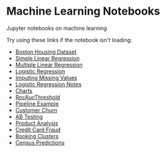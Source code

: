 # Machine Learning Notebooks
Jupyter notebooks on machine learning

Try using these links if the notebook isn't loading:
* [Boston Housing Dataset](https://nbviewer.jupyter.org/github/cliffwhitworth/machine_learning_notebooks/blob/master/BostonHousingDataset.ipynb)
* [Simple Linear Regression](https://nbviewer.jupyter.org/github/cliffwhitworth/machine_learning_notebooks/blob/master/SimpleLinearRegression.ipynb)
* [Multiple Linear Regression](https://nbviewer.jupyter.org/github/cliffwhitworth/machine_learning_notebooks/blob/master/MultipleLinearRegression.ipynb)
* [Logistic Regression](https://nbviewer.jupyter.org/github/cliffwhitworth/machine_learning_notebooks/blob/master/LogisticRegression.ipynb)
* [Imputing Missing Values](https://nbviewer.jupyter.org/github/cliffwhitworth/machine_learning_notebooks/blob/master/ImputingMissingValues.ipynb)
* [Logistic Regression Notes](https://nbviewer.jupyter.org/github/cliffwhitworth/machine_learning_notebooks/blob/master/LogisticRegressionNotes.ipynb)
* [Charts](https://nbviewer.jupyter.org/github/cliffwhitworth/machine_learning_notebooks/blob/master/Charts.ipynb)
* [RocAucThreshold](https://nbviewer.jupyter.org/github/cliffwhitworth/machine_learning_notebooks/blob/master/RocAucThreshold.ipynb)
* [Pipeline Example](https://nbviewer.jupyter.org/github/cliffwhitworth/machine_learning_notebooks/blob/master/LendingClubPipelineExample.ipynb)
* [Customer Churn](https://nbviewer.jupyter.org/github/cliffwhitworth/machine_learning_notebooks/blob/master/CustomerChurn.ipynb)
* [AB Testing](https://nbviewer.jupyter.org/github/cliffwhitworth/machine_learning_notebooks/blob/master/ABTesting.ipynb)
* [Product Analysis](https://nbviewer.jupyter.org/github/cliffwhitworth/machine_learning_notebooks/blob/master/ProductRetailAnalysis.ipynb)
* [Credit Card Fraud](https://nbviewer.jupyter.org/github/cliffwhitworth/machine_learning_notebooks/blob/master/CreditCardFraud.ipynb)
* [Booking Clusters](https://nbviewer.jupyter.org/github/cliffwhitworth/machine_learning_notebooks/blob/master/BookingClusters.ipynb)
* [Census Predictions](https://nbviewer.jupyter.org/github/cliffwhitworth/machine_learning_notebooks/blob/master/CensusPredictions.ipynb)

